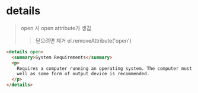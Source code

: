 # details

> open 시 open attribute가 생김
>
> > 닫으려면 제거 el.removeAttribute('open')

```html
<details open>
  <summary>System Requirements</summary>
  <p>
    Requires a computer running an operating system. The computer must have some memory and ideally some kind of long-term storage. An input device as
    well as some form of output device is recommended.
  </p>
</details>
```
